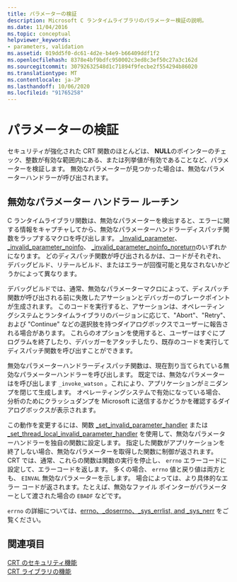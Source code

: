 ```yaml
---
title: パラメーターの検証
description: Microsoft C ランタイムライブラリのパラメーター検証の説明。
ms.date: 11/04/2016
ms.topic: conceptual
helpviewer_keywords:
- parameters, validation
ms.assetid: 019dd5f0-dc61-4d2e-b4e9-b66409ddf1f2
ms.openlocfilehash: 8378e4bf9bdfc950002c3ed8c3ef50c27a3c162d
ms.sourcegitcommit: 30792632548d1c71894f9fecbe2f554294b86020
ms.translationtype: MT
ms.contentlocale: ja-JP
ms.lasthandoff: 10/06/2020
ms.locfileid: "91765258"
---
```

# <a name="parameter-validation"></a>パラメーターの検証

セキュリティが強化された CRT 関数のほとんどは、 **NULL**のポインターのチェック、整数が有効な範囲内にある、または列挙値が有効であることなど、パラメーターを検証します。 無効なパラメーターが見つかった場合は、無効なパラメーターハンドラーが呼び出されます。

## <a name="invalid-parameter-handler-routine"></a>無効なパラメーター ハンドラー ルーチン

C ランタイムライブラリ関数は、無効なパラメーターを検出すると、エラーに関する情報をキャプチャしてから、無効なパラメーターハンドラーディスパッチ関数をラップするマクロを呼び出します。 [_Invalid_parameter](../c-runtime-library/reference/invalid-parameter-functions.md)、 [_invalid_parameter_noinfo](../c-runtime-library/reference/invalid-parameter-functions.md)、 [_invalid_parameter_noinfo_noreturn](../c-runtime-library/reference/invalid-parameter-functions.md)のいずれかになります。 どのディスパッチ関数が呼び出されるかは、コードがそれぞれ、デバッグビルド、リテールビルド、またはエラーが回復可能と見なされないかどうかによって異なります。

デバッグビルドでは、通常、無効なパラメーターマクロによって、ディスパッチ関数が呼び出される前に失敗したアサーションとデバッガーのブレークポイントが生成されます。 このコードを実行すると、アサーションは、オペレーティングシステムとランタイムライブラリのバージョンに応じて、"Abort"、"Retry"、および "Continue" などの選択肢を持つダイアログボックスでユーザーに報告される場合があります。 これらのオプションを使用すると、ユーザーはすぐにプログラムを終了したり、デバッガーをアタッチしたり、既存のコードを実行してディスパッチ関数を呼び出すことができます。

無効なパラメーターハンドラーディスパッチ関数は、現在割り当てられている無効なパラメーターハンドラーを呼び出します。 既定では、無効なパラメーターはを呼び出します `_invoke_watson` 。これにより、アプリケーションがミニダンプを閉じて生成します。 オペレーティングシステムで有効になっている場合、分析のためにクラッシュダンプを Microsoft に送信するかどうかを確認するダイアログボックスが表示されます。

この動作を変更するには、関数 [_set_invalid_parameter_handler](../c-runtime-library/reference/set-invalid-parameter-handler-set-thread-local-invalid-parameter-handler.md) または [_set_thread_local_invalid_parameter_handler](../c-runtime-library/reference/set-invalid-parameter-handler-set-thread-local-invalid-parameter-handler.md) を使用して、無効なパラメーターハンドラーを独自の関数に設定します。 指定した関数がアプリケーションを終了しない場合、無効なパラメーターを取得した関数に制御が返されます。 CRT では、通常、これらの関数は関数の実行を停止し、 `errno` エラーコードに設定して、エラーコードを返します。 多くの場合、 `errno` 値と戻り値は両方とも、 `EINVAL` 無効なパラメーターを示します。 場合によっては、より具体的なエラー コードが返されます。たとえば、無効なファイル ポインターがパラメーターとして渡された場合の `EBADF` などです。

`errno` の詳細については、[errno、_doserrno、_sys_errlist, and _sys_nerr](../c-runtime-library/errno-doserrno-sys-errlist-and-sys-nerr.md) をご覧ください。

## <a name="see-also"></a>関連項目

[CRT のセキュリティ機能](../c-runtime-library/security-features-in-the-crt.md)\
[CRT ライブラリの機能](../c-runtime-library/crt-library-features.md)
